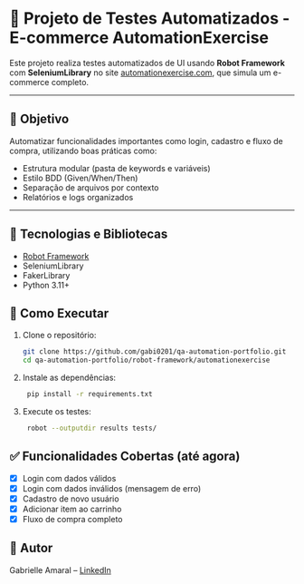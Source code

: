 # 🛒 Projeto de Testes Automatizados - E-commerce AutomationExercise

Este projeto realiza testes automatizados de UI usando **Robot Framework** com **SeleniumLibrary** no site [automationexercise.com](https://automationexercise.com/), que simula um e-commerce completo.

---

## 🧪 Objetivo

Automatizar funcionalidades importantes como login, cadastro e fluxo de compra, utilizando boas práticas como:

- Estrutura modular (pasta de keywords e variáveis)
- Estilo BDD (Given/When/Then)
- Separação de arquivos por contexto
- Relatórios e logs organizados

---

## 🧰 Tecnologias e Bibliotecas

- [Robot Framework](https://robotframework.org/)
- SeleniumLibrary
- FakerLibrary
- Python 3.11+

## 🚀 Como Executar

1. Clone o repositório:
   ```bash
   git clone https://github.com/gabi0201/qa-automation-portfolio.git
   cd qa-automation-portfolio/robot-framework/automationexercise

2. Instale as dependências:
   ```bash
    pip install -r requirements.txt

3. Execute os testes:
   ```bash
    robot --outputdir results tests/

## ✅ Funcionalidades Cobertas (até agora)

- [X] Login com dados válidos
- [X] Login com dados inválidos (mensagem de erro)
- [X] Cadastro de novo usuário
- [X] Adicionar item ao carrinho
- [X] Fluxo de compra completo

## 🧠 Autor

Gabrielle Amaral – [LinkedIn](https://www.linkedin.com/in/gabrielle-amaral-b799b1178/)

